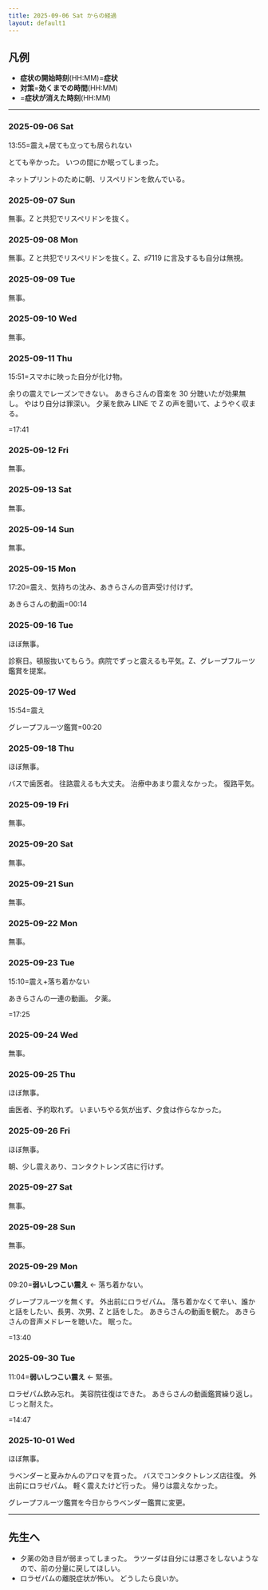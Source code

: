 ```yaml
---
title: 2025-09-06 Sat からの経過
layout: default1
---
```

## 凡例

- **症状の開始時刻**(HH:MM)=**症状**
- **対策**=**効くまでの時間**(HH:MM)
- =**症状が消えた時刻**(HH:MM)

---

### 2025-09-06 Sat
13:55=震え+居ても立っても居られない

とても辛かった。
いつの間にか眠ってしまった。

ネットプリントのために朝、リスペリドンを飲んでいる。

### 2025-09-07 Sun
無事。Z と共犯でリスペリドンを抜く。

### 2025-09-08 Mon
無事。Z と共犯でリスペリドンを抜く。Z、♯7119 に言及するも自分は無視。

### 2025-09-09 Tue
無事。

### 2025-09-10 Wed
無事。

### 2025-09-11 Thu
15:51=スマホに映った自分が化け物。

余りの震えでレーズンできない。
あきらさんの音楽を 30 分聴いたが効果無し。
やはり自分は罪深い。
夕薬を飲み LINE で Z の声を聞いて、ようやく収まる。

=17:41

### 2025-09-12 Fri
無事。

### 2025-09-13 Sat
無事。

### 2025-09-14 Sun
無事。

### 2025-09-15 Mon
17:20=震え、気持ちの沈み、あきらさんの音声受け付けず。

あきらさんの動画=00:14

### 2025-09-16 Tue
ほぼ無事。

診察日。頓服抜いてもらう。病院でずっと震えるも平気。Z、グレープフルーツ鑑賞を提案。

### 2025-09-17 Wed
15:54=震え

グレープフルーツ鑑賞=00:20

### 2025-09-18 Thu
ほぼ無事。

バスで歯医者。
往路震えるも大丈夫。
治療中あまり震えなかった。
復路平気。

### 2025-09-19 Fri
無事。

### 2025-09-20 Sat
無事。

### 2025-09-21 Sun
無事。

### 2025-09-22 Mon
無事。

### 2025-09-23 Tue
15:10=震え+落ち着かない

あきらさんの一連の動画。
夕薬。

=17:25

### 2025-09-24 Wed
無事。

### 2025-09-25 Thu
ほぼ無事。

歯医者、予約取れず。
いまいちやる気が出ず、夕食は作らなかった。

### 2025-09-26 Fri
ほぼ無事。

朝、少し震えあり、コンタクトレンズ店に行けず。

### 2025-09-27 Sat
無事。

### 2025-09-28 Sun
無事。

### 2025-09-29 Mon
09:20=**弱いしつこい震え** ← 落ち着かない。

グレープフルーツを無くす。
外出前にロラゼパム。
落ち着かなくて辛い、誰かと話をしたい、長男、次男、Z と話をした。
あきらさんの動画を観た。
あきらさんの音声メドレーを聴いた。
眠った。

=13:40

### 2025-09-30 Tue
11:04=**弱いしつこい震え** ← 緊張。

ロラゼパム飲み忘れ。
美容院往復はできた。
あきらさんの動画鑑賞繰り返し。
じっと耐えた。

=14:47

### 2025-10-01 Wed
ほぼ無事。

ラベンダーと夏みかんのアロマを買った。
バスでコンタクトレンズ店往復。
外出前にロラゼパム。
軽く震えたけど行った。
帰りは震えなかった。

グレープフルーツ鑑賞を今日からラベンダー鑑賞に変更。

---

## 先生へ

- 夕薬の効き目が弱まってしまった。
ラツーダは自分には悪さをしないようなので、前の分量に戻してほしい。
- ロラゼパムの離脱症状が怖い。
どうしたら良いか。